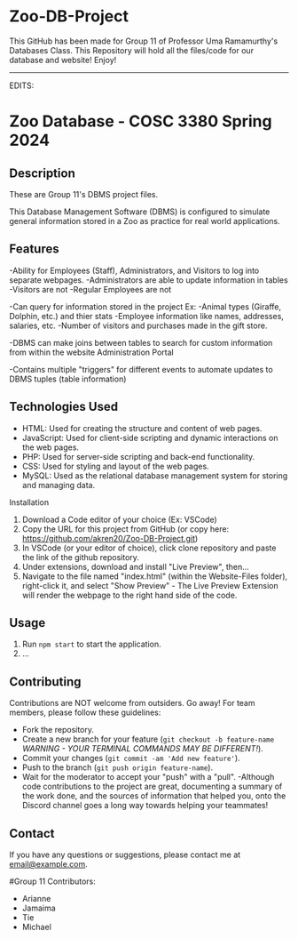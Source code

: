 # Zoo-DB-Project
This GitHub has been made for Group 11 of Professor Uma Ramamurthy's Databases Class. This Repository will hold all the files/code for our database and website!
Enjoy!




------------------------------------------
EDITS:



# Zoo Database - COSC 3380 Spring 2024


## Description
These are Group 11's DBMS project files. 

This Database Management Software (DBMS) is configured to simulate general information stored in a Zoo as practice for real world applications. 


## Features
-Ability for Employees (Staff), Administrators, and Visitors to log into separate webpages.
    -Administrators are able to update information in tables
    -Visitors are not
    -Regular Employees are not

-Can query for information stored in the project
    Ex: -Animal types (Giraffe, Dolphin, etc.) and thier stats
        -Employee information like names, addresses, salaries, etc. 
        -Number of visitors and purchases made in the gift store.

-DBMS can make joins between tables to search for custom information from within the website Administration Portal

-Contains multiple "triggers" for different events to automate updates to DBMS tuples (table information)



## Technologies Used

- HTML: Used for creating the structure and content of web pages.
- JavaScript: Used for client-side scripting and dynamic interactions on the web pages.
- PHP: Used for server-side scripting and back-end functionality.
- CSS: Used for styling and layout of the web pages.
- MySQL: Used as the relational database management system for storing and managing data.

    
 Installation
1. Download a Code editor of your choice (Ex: VSCode)
2. Copy the URL for this project from GitHub (or copy here: https://github.com/akren20/Zoo-DB-Project.git)
3. In VSCode (or your editor of choice), click clone repository and paste the link of the github repository.
4. Under extensions, download and install "Live Preview", then...
5. Navigate to the file named "index.html" (within the Website-Files folder), right-click it, and select "Show Preview"
        - The Live Preview Extension will render the webpage to the right hand side of the code. 

## Usage
1. Run `npm start` to start the application.
2. ...

## Contributing
Contributions are NOT welcome from outsiders. Go away! For team members, please follow these guidelines:
- Fork the repository.
- Create a new branch for your feature (`git checkout -b feature-name` *WARNING - YOUR TERMINAL COMMANDS MAY BE DIFFERENT!*).
- Commit your changes (`git commit -am 'Add new feature'`).
- Push to the branch (`git push origin feature-name`).
- Wait for the moderator to accept your "push" with a "pull".
-Although code contributions to the project are great, documenting a summary of the work done, and the sources of information that helped you, onto the Discord channel goes a long way towards helping your teammates!



## Contact
If you have any questions or suggestions, please contact me at [email@example.com](mailto:email@example.com).



#Group 11 Contributors:
- Arianne
- Jamaima
- Tie
- Michael